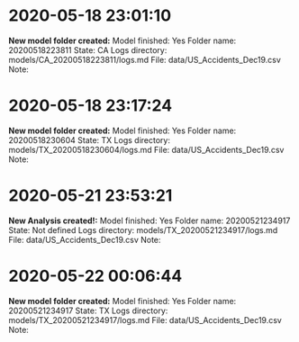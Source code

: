 # 2020-05-18 23:01:10 
__New model folder created:__
Model finished: Yes
Folder name: 20200518223811
State: CA
Logs directory: models/CA_20200518223811/logs.md
File: data/US_Accidents_Dec19.csv
Note: 

# 2020-05-18 23:17:24 
__New model folder created:__
Model finished: Yes
Folder name: 20200518230604
State: TX
Logs directory: models/TX_20200518230604/logs.md
File: data/US_Accidents_Dec19.csv
Note: 

# 2020-05-21 23:53:21 
__New Analysis created!:__
Model finished: Yes
Folder name: 20200521234917
State: Not defined
Logs directory: models/TX_20200521234917/logs.md
File: data/US_Accidents_Dec19.csv
Note: 

# 2020-05-22 00:06:44 
__New model folder created:__
Model finished: Yes
Folder name: 20200521234917
State: TX
Logs directory: models/TX_20200521234917/logs.md
File: data/US_Accidents_Dec19.csv
Note: 
